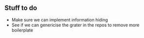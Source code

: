 Stuff to do
-----------
* Make sure we can implement information hiding
* See if we can genericise the grater in the repos to remove more
boilerplate
